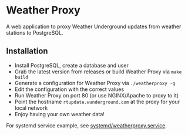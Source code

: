 # Weather Proxy

A web application to proxy Weather Underground updates from weather stations to PostgreSQL.

## Installation

- Install PostgreSQL, create a database and user
- Grab the latest version from releases or build Weather Proxy via `make build`
- Generate a configuration for Weather Proxy via `./weatherproxy -g`
- Edit the configuration with the correct values
- Run Weather Proxy on port 80 (or use NGINX/Apache to proxy to it)
- Point the hostname `rtupdate.wunderground.com` at the proxy for your local network
- Enjoy having your own weather data!

For systemd service example, see [systemd/weatherproxy.service](systemd/weatherproxy.service).
